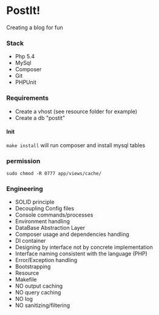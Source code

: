 # PostIt!

Creating a blog for fun

### Stack
* Php 5.4
* MySql
* Composer
* Git
* PHPUnit

### Requirements
* Create a vhost (see resource folder for example)
* Create a db "postit"

#### Init

`
make install
`
will run composer and install mysql tables

### permission
`
sudo chmod -R 0777 app/views/cache/
`

### Engineering
* SOLID principle
* Decoupling Config files
* Console commands/processes
* Environment handling
* DataBase Abstraction Layer
* Composer usage and dependencies handling
* DI container
* Designing by interface not by concrete implementation
* Interface naming consistent with the language (PHP)
* Error/Exception handling
* Bootstrapping
* Resource
* Makefile
* NO output caching
* NO query caching
* NO log
* NO sanitizing/filtering
